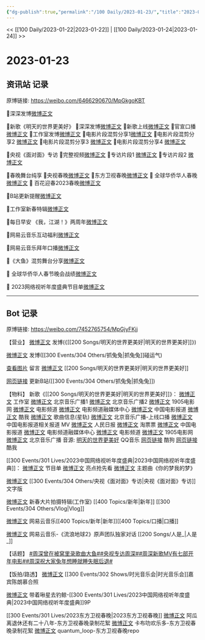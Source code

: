 ```yaml
---
{"dg-publish":true,"permalink":"/100 Daily/2023-01-23/","title":"2023-01-23","created":"2023-01-30T10:55:29.000+08:00","updated":"2023-04-11T14:46:32.397+08:00"}
---
```



<< [[100 Daily/2023-01-22\|2023-01-22]] | [[100 Daily/2023-01-24\|2023-01-24]] >>

# 2023-01-23

## 资讯站 记录

原博链接: https://weibo.com/6466290670/MpGkgoKBT

🌟深深发博[微博正文](https://m.weibo.cn/6466290670/4861069460248822)

🌟新歌《明天的世界更美好》
🎇深深发博[微博正文](https://m.weibo.cn/6466290670/4861052821440453)
🎇新歌上线[微博正文](https://m.weibo.cn/6466290670/4860866266927087)
🎇官宣口播[微博正文](https://m.weibo.cn/6466290670/4861022198562973)
🎇工作室发博[微博正文](https://m.weibo.cn/6466290670/4858326628436982)
🎇电影片段混剪分享1[微博正文](https://m.weibo.cn/6466290670/4861030422806609)
🎇电影片段混剪分享2 [微博正文](https://m.weibo.cn/6466290670/4861044605059480)
🎇电影片段混剪分享3 [微博正文](https://m.weibo.cn/6466290670/4861057821311086)
🎇电影片段混剪分享4 [微博正文](https://m.weibo.cn/6466290670/4861058789150415)

🌟央视《面对面》专访
🎇完整视频[微博正文](https://m.weibo.cn/6466290670/4861026534692327)
🎇专访片段1 [微博正文](https://m.weibo.cn/6466290670/4861008948498246)
🎇专访片段2 [微博正文](https://m.weibo.cn/6466290670/4861043689393049)

🌟春晚舞台纯享
🎇央视春晚[微博正文](https://m.weibo.cn/6466290670/4861000631978685)
🎇东方卫视春晚[微博正文](https://m.weibo.cn/6466290670/4861029307384912)
🎇 全球华侨华人春晚[微博正文](https://m.weibo.cn/6466290670/4861033498022531)
🎇 百花迎春2023春晚[微博正文](https://m.weibo.cn/6466290670/4861031866178322)

🌟B站更新提醒[微博正文](https://m.weibo.cn/6466290670/4861003700898239)

🌟工作室新春特辑[微博正文](https://m.weibo.cn/6466290670/4861131355329126)

🌟每日早安
《我，江湖！》两周年[微博正文](https://m.weibo.cn/6466290670/4860983590257193)

🌟网易云音乐互动福利[微博正文](https://m.weibo.cn/6466290670/4861023117641091)

🌟网易云音乐拜年口播[微博正文](https://m.weibo.cn/6466290670/4861026132824604)

🌟《大鱼》混剪舞台分享[微博正文](https://m.weibo.cn/6466290670/4861025621381357)

🌟 全球华侨华人春节晚会战绩[微博正文](https://m.weibo.cn/6466290670/4858662415507437)

🌟 2023网络视听年度盛典节目单[微博正文](https://m.weibo.cn/6466290670/4861106039030601)

---
## Bot 记录

原博链接: https://weibo.com/7452765754/MpGjyFKjj

【营业】
[微博正文](https://m.weibo.cn/1736988591/4861052279852305) 发博(《[[200 Songs/明天的世界更美好\|明天的世界更美好]]》)

[微博正文](https://m.weibo.cn/1736988591/4861067861426482) 发博([[300 Events/304 Others/抓兔兔\|抓兔兔]]碰运气)

[查看图片](https://wx2.sinaimg.cn/large/0088n2Pggy1hadz5rjp08j30tq0umq7a.jpg) 留言 [微博正文](https://m.weibo.cn/2803301701/4861052783958567) [[200 Songs/明天的世界更美好\|明天的世界更美好]]

[网页链接](https://weibo.cn/sinaurl?u=https%3A%2F%2Fb23.tv%2FdmUGYsb) 更新B站([[300 Events/304 Others/抓兔兔\|抓兔兔]])

【物料】
新歌《[[200 Songs/明天的世界更美好\|明天的世界更美好]]》：
[微博正文](https://m.weibo.cn/7478855230/4860861724760477) 工作室
[微博正文](https://m.weibo.cn/1910355794/4860862587737328) 北京音乐广播1
[微博正文](https://m.weibo.cn/1910355794/4860864349346411) 北京音乐广播2
[微博正文](https://m.weibo.cn/1635270132/4860861703262977) 1905电影网
[微博正文](https://m.weibo.cn/2789616391/4860862118501299) 电影频道
[微博正文](https://m.weibo.cn/6495544869/4860861707196643) 电影频道融媒体中心
[微博正文](https://m.weibo.cn/1261788454/4860861707460643) 中国电影报道
[微博正文](https://m.weibo.cn/1738434147/4860861703263101) 酷我
[微博正文](https://m.weibo.cn/6466290670/4860866266927087) 歌曲信息(星轨)
[微博正文](https://m.weibo.cn/1910355794/4861012702924823) 北京音乐广播-上线口播
[微博正文](https://m.weibo.cn/1261788454/4861163458006789) 中国电影报道相关报道
MV
[微博正文](https://m.weibo.cn/2803301701/4861052783958567) 人民日报
[微博正文](https://m.weibo.cn/2095820504/4861034190605289) 淘票票
[微博正文](https://m.weibo.cn/1261788454/4861027789835885) 中国电影报道
[微博正文](https://m.weibo.cn/6495544869/4861027784856456) 电影频道融媒体中心
[微博正文](https://m.weibo.cn/2789616391/4861028519119489) 电影频道
[微博正文](https://m.weibo.cn/1635270132/4861027789309802) 1905电影网
[微博正文](https://m.weibo.cn/1910355794/4861042276700005) 北京音乐广播
音源:
[明天的世界更美好](https://weibo.cn/sinaurl?u=https%3A%2F%2Fi.y.qq.com%2Fv8%2Fplaysong.html%3Fsongid%3D392661556%26source%3Dyqq%26ADTAG%3Dhz_wb_sf%26channelId%3D10081987) QQ音乐
[网页链接](https://weibo.cn/sinaurl?u=https%3A%2F%2Ft3.kugou.com%2Fsong.html%3Fid%3D8jDhxbeB7V3) 酷狗
[网页链接](https://weibo.cn/sinaurl?u=http%3A%2F%2Fm.kuwo.cn%2Fnewh5app%2Fplay_detail%2F259412326) 酷我

[[300 Events/301 Lives/2023中国网络视听年度盛典\|2023中国网络视听年度盛典]]：
[微博正文](https://m.weibo.cn/7408066931/4861103303825268) 节目单
[微博正文](https://m.weibo.cn/7408066931/4861069358534156) 亮点抢先看
[微博正文](https://m.weibo.cn/7408066931/4861046692513699) 主题曲《你的梦我的梦》

[微博正文](https://m.weibo.cn/1314608344/4860978724080344) [[300 Events/304 Others/央视《面对面》专访\|央视《面对面》专访]]文字版

[微博正文](https://m.weibo.cn/7478855230/4861126845928513) 新春大片拍摄特辑(工作室) [[400 Topics/新年\|新年]] [[300 Events/304 Others/Vlog\|Vlog]]

[微博正文](https://m.weibo.cn/1721030997/4860680513258987) 网易云音乐[[400 Topics/新年\|新年]][[400 Topics/口播\|口播]]

[微博正文](https://m.weibo.cn/1721030997/4860695604371759) 网易云音乐-《流浪地球2》原声团队独家对话 [[200 Songs/人是_\|人是_]]

【话题】
[#周深曾在被窝里录歌曲大鱼#](https://s.weibo.com/weibo?q=%23%E5%91%A8%E6%B7%B1%E6%9B%BE%E5%9C%A8%E8%A2%AB%E7%AA%9D%E9%87%8C%E5%BD%95%E6%AD%8C%E6%9B%B2%E5%A4%A7%E9%B1%BC%23)[#央视专访周深#](https://s.weibo.com/weibo?q=%23%E5%A4%AE%E8%A7%86%E4%B8%93%E8%AE%BF%E5%91%A8%E6%B7%B1%23)[#周深新歌MV有七部开年电影#](https://s.weibo.com/weibo?q=%23%E5%91%A8%E6%B7%B1%E6%96%B0%E6%AD%8CMV%E6%9C%89%E4%B8%83%E9%83%A8%E5%BC%80%E5%B9%B4%E7%94%B5%E5%BD%B1%23)[#周深祝大家兔年想睡就睡失眠后退#](https://s.weibo.com/weibo?q=%23%E5%91%A8%E6%B7%B1%E7%A5%9D%E5%A4%A7%E5%AE%B6%E5%85%94%E5%B9%B4%E6%83%B3%E7%9D%A1%E5%B0%B1%E7%9D%A1%E5%A4%B1%E7%9C%A0%E5%90%8E%E9%80%80%23)

【饭拍/路透】
[微博正文](https://m.weibo.cn/2412799535/4861156039070337) [[300 Events/302 Shows/时光音乐会\|时光音乐会]]嘉宾陈朗慕合照

[微博正文](https://m.weibo.cn/3246571812/4861081829252730) 带着啾星去钓鲸-[[300 Events/301 Lives/2023中国网络视听年度盛典\|2023中国网络视听年度盛典]]9P

[[300 Events/301 Lives/2023东方卫视春晚\|2023东方卫视春晚]]
[微博正文](https://m.weibo.cn/2282809525/4860857270142477) 阿瓜离退休还有二十八年-东方卫视春晚录制花絮
[微博正文](https://m.weibo.cn/5373127683/4861098131460732) 卡布叻欢乐多-东方卫视春晚录制花絮
[微博正文](https://m.weibo.cn/6434548795/4860862236197196) quantum_loop-东方卫视春晚repo
